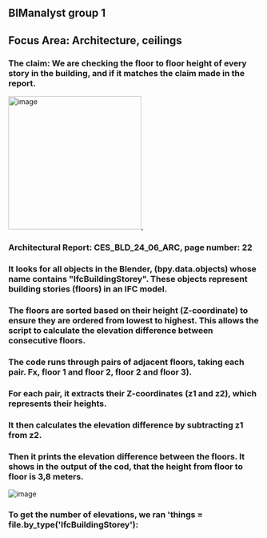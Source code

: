 ## BIManalyst group 1
## Focus Area: Architecture, ceilings
### The claim: We are checking the floor to floor height of every story in the building, and if it matches the claim made in the report. 
<img width="266" alt="image" src="https://github.com/user-attachments/assets/79eda680-0ed1-4983-8389-48f31095e5bf">, 
### Architectural Report: CES_BLD_24_06_ARC, page number: 22

### It looks for all objects in the Blender, (bpy.data.objects) whose name contains "IfcBuildingStorey". These objects represent building stories (floors) in an IFC model.


### The floors are sorted based on their height (Z-coordinate) to ensure they are ordered from lowest to highest. This allows the script to calculate the elevation difference between consecutive floors.


### The code runs through pairs of adjacent floors, taking each pair. Fx, floor 1 and floor 2, floor 2 and floor 3).
### For each pair, it extracts their Z-coordinates (z1 and z2), which represents their heights.
### It then calculates the elevation difference by subtracting z1 from z2.


### Then it prints the elevation difference between the floors. It shows in the output of the cod, that the height from floor to floor is 3,8 meters.


![image](https://github.com/user-attachments/assets/c1ec1831-ded5-42cb-ad2d-79cbc28c81d4)

### To get the number of elevations, we ran 'things = file.by_type('IfcBuildingStorey'): 



